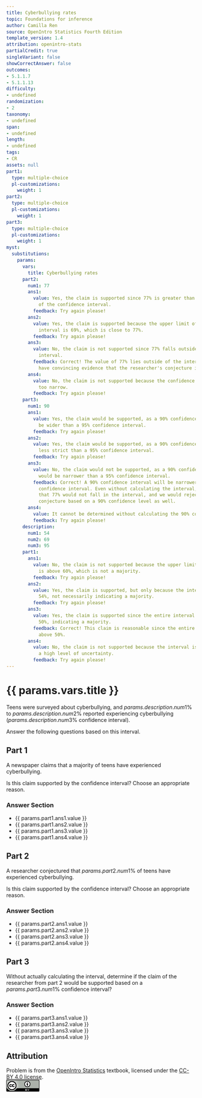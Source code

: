 ```yaml
---
title: Cyberbullying rates
topic: Foundations for inference
author: Camilla Ren
source: OpenIntro Statistics Fourth Edition
template_version: 1.4
attribution: openintro-stats
partialCredit: true
singleVariant: false
showCorrectAnswer: false
outcomes:
- 5.1.1.7
- 5.1.1.13
difficulty:
- undefined
randomization:
- 2
taxonomy:
- undefined
span:
- undefined
length:
- undefined
tags:
- CR
assets: null
part1:
  type: multiple-choice
  pl-customizations:
    weight: 1
part2:
  type: multiple-choice
  pl-customizations:
    weight: 1
part3:
  type: multiple-choice
  pl-customizations:
    weight: 1
myst:
  substitutions:
    params:
      vars:
        title: Cyberbullying rates
      part2:
        num1: 77
        ans1:
          value: Yes, the claim is supported since 77% is greater than the lower limit
            of the confidence interval.
          feedback: Try again please!
        ans2:
          value: Yes, the claim is supported because the upper limit of the confidence
            interval is 69%, which is close to 77%.
          feedback: Try again please!
        ans3:
          value: No, the claim is not supported since 77% falls outside the confidence
            interval.
          feedback: Correct! The value of 77% lies outside of the interval, so we
            have convincing evidence that the researcher's conjecture is wrong.
        ans4:
          value: No, the claim is not supported because the confidence interval is
            too narrow.
          feedback: Try again please!
      part3:
        num1: 90
        ans1:
          value: Yes, the claim would be supported, as a 90% confidence interval would
            be wider than a 95% confidence interval.
          feedback: Try again please!
        ans2:
          value: Yes, the claim would be supported, as a 90% confidence interval is
            less strict than a 95% confidence interval.
          feedback: Try again please!
        ans3:
          value: No, the claim would not be supported, as a 90% confidence interval
            would be narrower than a 95% confidence interval.
          feedback: Correct! A 90% confidence interval will be narrower than a 95%
            confidence interval. Even without calculating the interval, we can tell
            that 77% would not fall in the interval, and we would reject the researcher's
            conjecture based on a 90% confidence level as well.
        ans4:
          value: It cannot be determined without calculating the 90% confidence interval.
          feedback: Try again please!
      description:
        num1: 54
        num2: 69
        num3: 95
      part1:
        ans1:
          value: No, the claim is not supported because the upper limit of the interval
            is above 60%, which is not a majority.
          feedback: Try again please!
        ans2:
          value: Yes, the claim is supported, but only because the interval is above
            54%, not necessarily indicating a majority.
          feedback: Try again please!
        ans3:
          value: Yes, the claim is supported since the entire interval lies above
            50%, indicating a majority.
          feedback: Correct! This claim is reasonable since the entire interval lies
            above 50%.
        ans4:
          value: No, the claim is not supported because the interval is wide, implying
            a high level of uncertainty.
          feedback: Try again please!
---
```

# {{ params.vars.title }}
Teens were surveyed about cyberbullying, and ${{ params.description.num1 }}$% to ${{ params.description.num2 }}$% reported experiencing cyberbullying (${{ params.description.num3 }}$% confidence interval).

Answer the following questions based on this interval.

## Part 1

A newspaper claims that a majority of teens have experienced cyberbullying.

Is this claim supported by the confidence interval? Choose an appropriate reason.

### Answer Section

- {{ params.part1.ans1.value }}
- {{ params.part1.ans2.value }}
- {{ params.part1.ans3.value }}
- {{ params.part1.ans4.value }}

## Part 2

A researcher conjectured that ${{ params.part2.num1 }}$% of teens have experienced cyberbullying.

Is this claim supported by the confidence interval? Choose an appropriate reason.

### Answer Section

- {{ params.part2.ans1.value }}
- {{ params.part2.ans2.value }}
- {{ params.part2.ans3.value }}
- {{ params.part2.ans4.value }}

## Part 3

Without actually calculating the interval, determine if the claim of the researcher from part 2 would be supported based on a ${{ params.part3.num1 }}$% confidence interval?

### Answer Section

- {{ params.part3.ans1.value }}
- {{ params.part3.ans2.value }}
- {{ params.part3.ans3.value }}
- {{ params.part3.ans4.value }}

## Attribution

Problem is from the [OpenIntro Statistics](https://openintro.org/book/os/) textbook, licensed under the [CC-BY 4.0 license](https://creativecommons.org/licenses/by/4.0/).<br>![Image representing the Creative Commons 4.0 BY license.](https://raw.githubusercontent.com/firasm/bits/master/by.png)